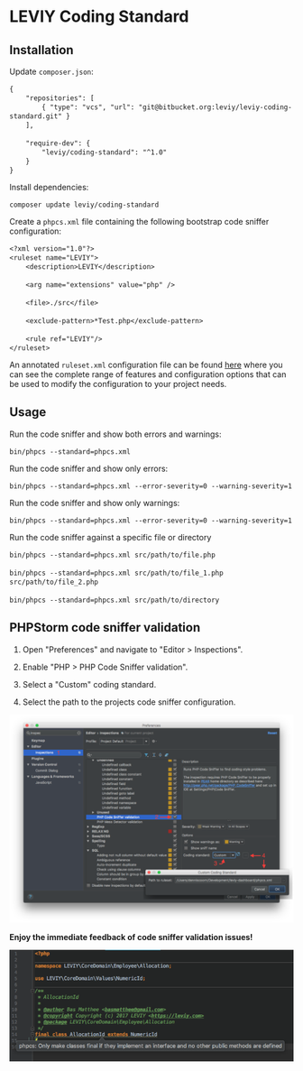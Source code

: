 # LEVIY Coding Standard

## Installation

Update `composer.json`:

    {
        "repositories": [
            { "type": "vcs", "url": "git@bitbucket.org:leviy/leviy-coding-standard.git" }
        ],
        
        "require-dev": {
            "leviy/coding-standard": "^1.0"
        }
    }

Install dependencies:

    composer update leviy/coding-standard

Create a `phpcs.xml` file containing the following bootstrap code sniffer configuration:  

    <?xml version="1.0"?>
    <ruleset name="LEVIY">
        <description>LEVIY</description>
            
        <arg name="extensions" value="php" />
        
        <file>./src</file>
        
        <exclude-pattern>*Test.php</exclude-pattern>
        
        <rule ref="LEVIY"/>
    </ruleset>

An annotated `ruleset.xml` configuration file can be found [here](https://github.com/squizlabs/PHP_CodeSniffer/wiki/Annotated-ruleset.xml) 
where you can see the complete range of features and configuration options that can be used to modify the configuration to your project needs.

## Usage

Run the code sniffer and show both errors and warnings:

    bin/phpcs --standard=phpcs.xml
    
Run the code sniffer and show only errors:

    bin/phpcs --standard=phpcs.xml --error-severity=0 --warning-severity=1

Run the code sniffer and show only warnings:

    bin/phpcs --standard=phpcs.xml --error-severity=0 --warning-severity=1

Run the code sniffer against a specific file or directory

    bin/phpcs --standard=phpcs.xml src/path/to/file.php
        
    bin/phpcs --standard=phpcs.xml src/path/to/file_1.php src/path/to/file_2.php
        
    bin/phpcs --standard=phpcs.xml src/path/to/directory

## PHPStorm code sniffer validation

1. Open "Preferences" and navigate to "Editor > Inspections".

2. Enable "PHP > PHP Code Sniffer validation".

3. Select a "Custom" coding standard.

4. Select the path to the projects code sniffer configuration.

![](resources/preferences-dialog.png)

**Enjoy the immediate feedback of code sniffer validation issues!**

![](resources/code-sniffer-validation-hint.png)
